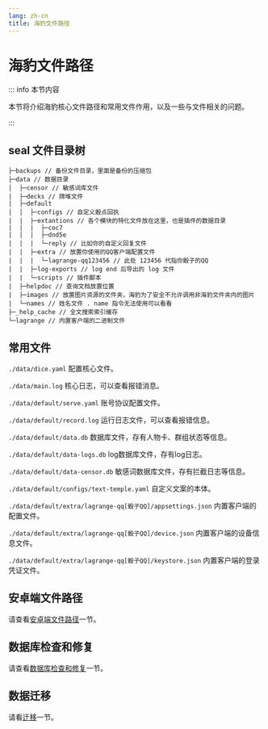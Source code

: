 ```yaml
---
lang: zh-cn
title: 海豹文件路径
---
```


# 海豹文件路径

::: info 本节内容

本节将介绍海豹核心文件路径和常用文件作用，以及一些与文件相关的问题。

:::

## seal 文件目录树

``` 
├─backups // 备份文件目录，里面是备份的压缩包
├─data // 数据目录
│  ├─censor // 敏感词库文件
|  ├─decks // 牌堆文件
|  ├─default
│  │  ├─configs // 自定义骰点回执
|  |  ├─extantions // 各个模块的特化文件放在这里，也是插件的数据目录
|  |  |  ├─coc7
|  |  |  ├─dnd5e
|  |  |  └─reply // 比如你的自定义回复文件
|  |  ├─extra // 放置你使用的QQ客户端配置文件
|  |  |  └─lagrange-qq123456 // 此处 123456 代指你骰子的QQ
|  |  ├─log-exports // log end 后导出的 log 文件
|  |  └─scripts // 插件脚本
|  ├─helpdoc // 查询文档放置位置
|  ├─images // 放置图片资源的文件夹，海豹为了安全不允许调用非海豹文件夹内的图片
|  └─names // 姓名文件 . name 指令无法使用可以看看
├─_help_cache // 全文搜索索引缓存
└─lagrange // 内置客户端的二进制文件
```

## 常用文件

`./data/dice.yaml` 配置核心文件。

`./data/main.log` 核心日志，可以查看报错消息。

`./data/default/serve.yaml` 账号协议配置文件。

`./data/default/record.log` 运行日志文件，可以查看报错信息。

`./data/default/data.db` 数据库文件，存有人物卡、群组状态等信息。

`./data/default/data-logs.db` log数据库文件，存有log日志。

`./data/default/data-censor.db` 敏感词数据库文件，存有拦截日志等信息。

`./data/default/configs/text-temple.yaml` 自定义文案的本体。

`./data/default/extra/lagrange-qq[骰子QQ]/appsettings.json` 内置客户端的配置文件。

`./data/default/extra/lagrange-qq[骰子QQ]/device.json` 内置客户端的设备信息文件。

`./data/default/extra/lagrange-qq[骰子QQ]/keystore.json` 内置客户端的登录凭证文件。

## 安卓端文件路径

请查看[安卓端文件路径](android.md#%E6%B5%B7%E8%B1%B9%E6%96%87%E4%BB%B6%E8%B7%AF%E5%BE%84)一节。

## 数据库检查和修复

请查看[数据库检查和修复](./db-repair)一节。

## 数据迁移

请看[迁移](./transfer)一节。
